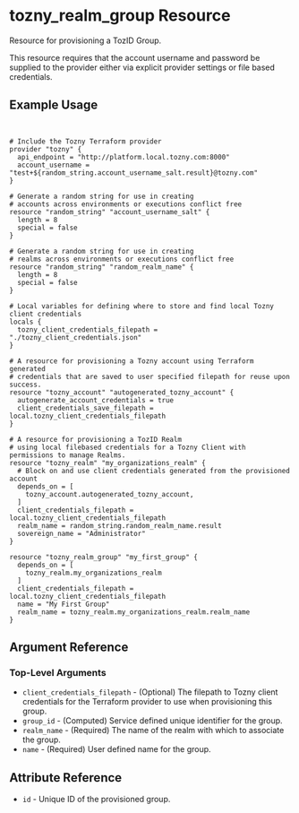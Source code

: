 # tozny_realm_group Resource

Resource for provisioning a TozID Group.

This resource requires that the account username and password be supplied to the provider either via explicit provider settings or file based credentials.

## Example Usage
```hcl


# Include the Tozny Terraform provider
provider "tozny" {
  api_endpoint = "http://platform.local.tozny.com:8000"
  account_username = "test+${random_string.account_username_salt.result}@tozny.com"
}

# Generate a random string for use in creating
# accounts across environments or executions conflict free
resource "random_string" "account_username_salt" {
  length = 8
  special = false
}

# Generate a random string for use in creating
# realms across environments or executions conflict free
resource "random_string" "random_realm_name" {
  length = 8
  special = false
}

# Local variables for defining where to store and find local Tozny client credentials
locals {
  tozny_client_credentials_filepath = "./tozny_client_credentials.json"
}

# A resource for provisioning a Tozny account using Terraform generated
# credentials that are saved to user specified filepath for reuse upon success.
resource "tozny_account" "autogenerated_tozny_account" {
  autogenerate_account_credentials = true
  client_credentials_save_filepath = local.tozny_client_credentials_filepath
}

# A resource for provisioning a TozID Realm
# using local filebased credentials for a Tozny Client with permissions to manage Realms.
resource "tozny_realm" "my_organizations_realm" {
  # Block on and use client credentials generated from the provisioned account
  depends_on = [
    tozny_account.autogenerated_tozny_account,
  ]
  client_credentials_filepath = local.tozny_client_credentials_filepath
  realm_name = random_string.random_realm_name.result
  sovereign_name = "Administrator"
}

resource "tozny_realm_group" "my_first_group" {
  depends_on = [
    tozny_realm.my_organizations_realm
  ]
  client_credentials_filepath = local.tozny_client_credentials_filepath
  name = "My First Group"
  realm_name = tozny_realm.my_organizations_realm.realm_name
}

```

## Argument Reference

### Top-Level Arguments

* `client_credentials_filepath` - (Optional) The filepath to Tozny client credentials for the Terraform provider to use when provisioning this group.
* `group_id` - (Computed) Service defined unique identifier for the group.
* `realm_name` - (Required) The name of the realm with which to associate the group.
* `name` - (Required) User defined name for the group.

## Attribute Reference

* `id` - Unique ID of the provisioned group.

